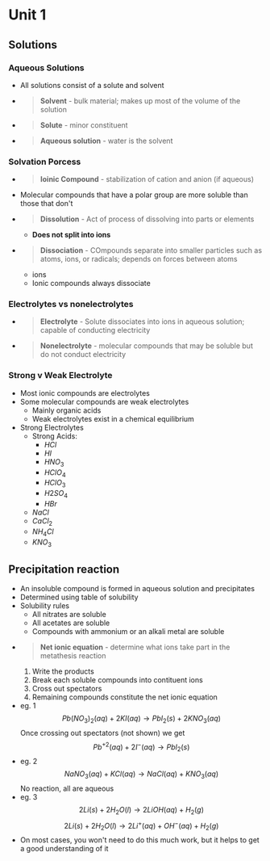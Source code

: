 # Unit 1
## Solutions
### Aqueous Solutions
* All solutions consist of a solute and solvent
* >**Solvent** - bulk material; makes up most of the volume of the solution
* >**Solute** - minor constituent
* >**Aqueous solution** - water is the solvent

### Solvation Porcess
* >**Ioinic Compound** - stabilization of cation and anion (if aqueous)
* Molecular compounds that have a polar group are more soluble than those that don't
* >**Dissolution** - Act of process of dissolving into parts or elements
    * **Does not split into ions**
* >**Dissociation** - COmpounds separate into smaller particles such as atoms, ions, or radicals; depends on forces between atoms
    * ions
    * Ionic compounds always dissociate

### Electrolytes vs nonelectrolytes
* >**Electrolyte** - Solute dissociates into ions in aqueous solution; capable of conducting electricity
* >**Nonelectrolyte** - molecular compounds that may be soluble but do not conduct electricity

### Strong v Weak Electrolyte
* Most ionic compounds are electrolytes
* Some molecular compounds are weak electrolytes
    * Mainly organic acids
    * Weak electrolytes exist in a chemical equilibrium
* Strong Electrolytes
    * Strong Acids:
        * $HCl$
        * $HI$
        * $HNO_3$
        * $HClO_4$
        * $HClO_3$
        * $H2SO_4$
        * $HBr$
    * $NaCl$
    * $CaCl_2$
    * $NH_4Cl$
    * $KNO_3$
## Precipitation reaction
* An insoluble compound is formed in aqueous solution and precipitates
* Determined using table of solubility
* Solubility rules
    * All nitrates are soluble
    * All acetates are soluble
    * Compounds with ammonium or an alkali metal are soluble
* >**Net ionic equation** - determine what ions take part in the metathesis reaction
    1. Write the products
    2. Break each soluble compounds into contituent ions
    3. Cross out spectators
    4. Remaining compounds constitute the net ionic equation
* eg. 1<br>
    $$Pb(NO_3)_{2}(aq)+2KI(aq)\rightarrow PbI_2(s)+2KNO_3(aq)$$
    Once crossing out spectators (not shown) we get
    $$Pb^{+2}(aq)+2I^-(aq)\rightarrow PbI_2(s)$$
* eg. 2<br>
    $$NaNO_3(aq)+KCl(aq)\rightarrow NaCl(aq)+KNO_3(aq)$$
    No reaction, all are aqueous
* eg. 3<br>
    $$2Li(s)+2H_2O(l)\rightarrow 2LiOH(aq)+H_2(g)$$
    $$2Li(s)+2H_2O(l)\rightarrow 2Li^+(aq)+OH^-(aq)+H_2(g)$$
* On most cases, you won't need to do this much work, but it helps to get a good understanding of it
